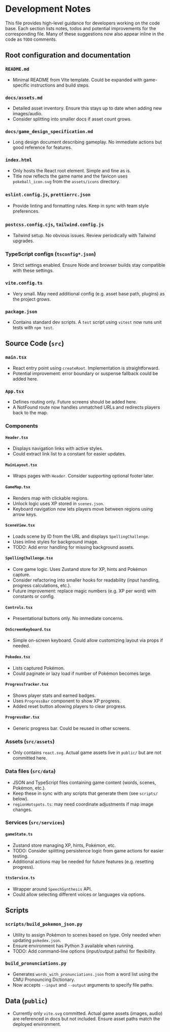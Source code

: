 # Development Notes

This file provides high-level guidance for developers working on the code base. Each section lists notes, todos and potential improvements for the corresponding file. Many of these suggestions now also appear inline in the code as `TODO` comments.

## Root configuration and documentation

### `README.md`
- Minimal README from Vite template. Could be expanded with game-specific instructions and build steps.

### `docs/assets.md`
- Detailed asset inventory. Ensure this stays up to date when adding new images/audio.
- Consider splitting into smaller docs if asset count grows.

### `docs/game_design_specification.md`
- Long design document describing gameplay. No immediate actions but good reference for features.

### `index.html`
- Only hosts the React root element. Simple and fine as is.
- Title now reflects the game name and the favicon uses `pokeball_icon.svg` from
  the `assets/icons` directory.

### `eslint.config.js`, `prettierrc.json`
- Provide linting and formatting rules. Keep in sync with team style preferences.

### `postcss.config.cjs`, `tailwind.config.js`
- Tailwind setup. No obvious issues. Review periodically with Tailwind upgrades.

### TypeScript configs (`tsconfig*.json`)
- Strict settings enabled. Ensure Node and browser builds stay compatible with these settings.

### `vite.config.ts`
- Very small. May need additional config (e.g. asset base path, plugins) as the project grows.

### `package.json`
- Contains standard dev scripts. A `test` script using `vitest` now runs unit tests with `npm test`.

## Source Code (`src`)

### `main.tsx`
- React entry point using `createRoot`. Implementation is straightforward.
- Potential improvement: error boundary or suspense fallback could be added here.

### `App.tsx`
- Defines routing only. Future screens should be added here.
- A NotFound route now handles unmatched URLs and redirects players back to the map.

### Components

#### `Header.tsx`
- Displays navigation links with active styles.
- Could extract link list to a constant for easier updates.

#### `MainLayout.tsx`
- Wraps pages with `Header`. Consider supporting optional footer later.

#### `GameMap.tsx`
- Renders map with clickable regions.
- Unlock logic uses XP stored in `scenes.json`.
- Keyboard navigation now lets players move between regions using arrow keys.

#### `SceneView.tsx`
- Loads scene by ID from the URL and displays `SpellingChallenge`.
- Uses inline styles for background image.
- TODO: Add error handling for missing background assets.

#### `SpellingChallenge.tsx`
- Core game logic. Uses Zustand store for XP, hints and Pokémon capture.
- Consider refactoring into smaller hooks for readability (input handling, progress calculations, etc.).
- Future improvement: replace magic numbers (e.g. XP per word) with constants or config.

#### `Controls.tsx`
- Presentational buttons only. No immediate concerns.

#### `OnScreenKeyboard.tsx`
- Simple on-screen keyboard. Could allow customizing layout via props if needed.

#### `Pokedex.tsx`
- Lists captured Pokémon.
- Could paginate or lazy load if number of Pokémon becomes large.

#### `ProgressTracker.tsx`
- Shows player stats and earned badges.
- Uses `ProgressBar` component to show XP progress.
- Added reset button allowing players to clear progress.

#### `ProgressBar.tsx`
- Generic progress bar. Could be reused in other screens.

### Assets (`src/assets`)
- Only contains `react.svg`. Actual game assets live in `public/` but are not committed here.

### Data files (`src/data`)
- JSON and TypeScript files containing game content (words, scenes, Pokémon, etc.).
- Keep these in sync with any scripts that generate them (see `scripts/` below).
- `regionHotspots.ts`: may need coordinate adjustments if map image changes.

### Services (`src/services`)

#### `gameState.ts`
- Zustand store managing XP, hints, Pokémon, etc.
- TODO: Consider splitting persistence logic from game actions for easier testing.
- Additional actions may be needed for future features (e.g. resetting progress).

#### `ttsService.ts`
- Wrapper around `SpeechSynthesis` API.
- Could allow selecting different voices or languages via options.

## Scripts

### `scripts/build_pokemon_json.py`
- Utility to assign Pokémon to scenes based on type. Only needed when updating `pokedex.json`.
- Ensure environment has Python 3 available when running.
- TODO: Add command-line options (input/output paths) for flexibility.

### `build_pronunciations.py`
- Generates `words_with_pronunciations.json` from a word list using the CMU Pronouncing Dictionary.
- Now accepts `--input` and `--output` arguments to specify file paths.

## Data (`public`)
- Currently only `vite.svg` committed. Actual game assets (images, audio) are referenced in docs but not included. Ensure asset paths match the deployed environment.


